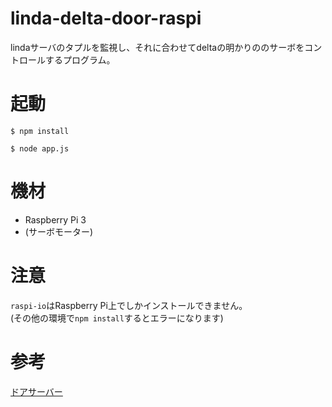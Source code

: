# linda-delta-door-raspi
lindaサーバのタプルを監視し、それに合わせてdeltaの明かりののサーボをコントロールするプログラム。

# 起動
`$ npm install`

`$ node app.js`

# 機材
- Raspberry Pi 3
- (サーボモーター)


# 注意
`raspi-io`はRaspberry Pi上でしかインストールできません。<br>
(その他の環境で`npm install`するとエラーになります)

# 参考
[ドアサーバー](https://github.com/saji-ryu/linda-delta-door-raspi)